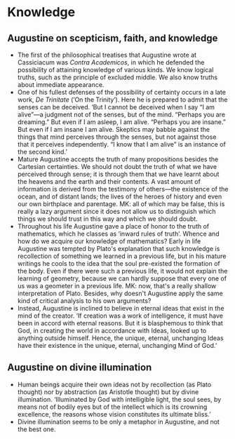# Knowledge

## Augustine on scepticism, faith, and knowledge

* The first of the philosophical treatises that Augustine wrote at
  Cassiciacum was *Contra Academicos*, in which he defended the possibility
  of attaining knowledge of various kinds. We know logical truths, such as
  the principle of excluded middle. We also know truths about immediate
  appearance.
* One of his fullest defenses of the possibility of certainty occurs in a
  late work, *De Trinitate* (‘On the Trinity’). Here he is prepared to admit
  that the senses can be deceived. ‘But I cannot be deceived when I say “I
  am alive”—a judgment not of the senses, but of the mind. “Perhaps you are
  dreaming.” But even if I am asleep, I am alive. “Perhaps you are insane.”
  But even if I am insane I am alive. Skeptics may babble against the things
  that mind perceives through the senses, but not against those that it
  perceives independently. “I know that I am alive” is an instance of the
  second kind.’
* Mature Augustine accepts the truth of many propositions besides the
  Cartesian certainties. We should not doubt the truth of what we have
  perceived through sense; it is through them that we have learnt about the
  heavens and the earth and their contents. A vast amount of information is
  derived from the testimony of others—the existence of the ocean, and of
  distant lands; the lives of the heroes of history and even our own
  birthplace and parentage. MK: all of which may be false, this is really a
  lazy argument since it does not allow us to distinguish which things we
  should trust in this way and which we should doubt.
* Throughout his life Augustine gave a place of honor to the truth of
  mathematics, which he classes as ‘inward rules of truth’. Whence and how
  do we acquire our knowledge of mathematics? Early in life Augustine was
  tempted by Plato's explanation that such knowledge is recollection of
  something we learned in a previous life, but in his mature writings he
  cools to the idea that the soul pre-existed the formation of the body.
  Even if there were such a previous life, it would not explain the learning
  of geometry, because we can hardly suppose that every one of us was a
  geometer in a previous life. MK: now, that's a really shallow
  interpretation of Plato. Besides, why doesn't Augustine apply the same
  kind of critical analysis to his own arguments?
* Instead, Augustine is inclined to believe in eternal ideas that exist in
  the mind of the creator. ‘If creation was a work of intelligence, it must
  have been in accord with eternal reasons. But it is blasphemous to think
  that God, in creating the world in accordance with Ideas, looked up to
  anything outside himself. Hence, the unique, eternal, unchanging Ideas
  have their existence in the unique, eternal, unchanging Mind of God.’

## Augustine on divine illumination

* Human beings acquire their own ideas not by recollection (as Plato
  thought) nor by abstraction (as Aristotle thought) but by divine
  illumination. ‘Illuminated by God with intelligible light, the soul sees,
  by means not of bodily eyes but of the intellect which is its crowning
  excellence, the reasons whose vision constitutes its ultimate bliss.’
* Divine illumination seems to be only a metaphor in Augustine, and not the
  best one.

